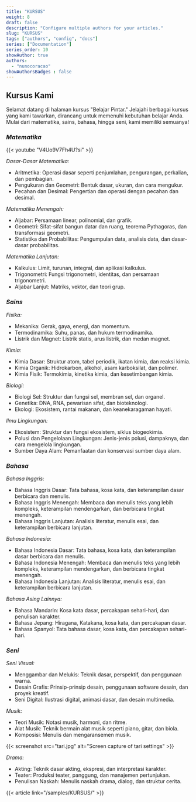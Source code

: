 ```yaml
---
title: "KURSUS"
weight: 8
draft: false
description: "Configure multiple authors for your articles."
slug: "KURSUS"
tags: ["authors", "config", "docs"]
series: ["Documentation"]
series_order: 10
showAuthor: true
authors:
  - "nunocoracao"
showAuthorsBadges : false 
---
```




## Kursus Kami

Selamat datang di halaman kursus "Belajar Pintar." Jelajahi berbagai kursus yang kami tawarkan, dirancang untuk memenuhi kebutuhan belajar Anda. Mulai dari matematika, sains, bahasa, hingga seni, kami memiliki semuanya!

### *Matematika*

{{< youtube "V4Uo9V7Fh4U?si" >}}

*Dasar-Dasar Matematika:*
- Aritmetika: Operasi dasar seperti penjumlahan, pengurangan, perkalian, dan pembagian.
- Pengukuran dan Geometri: Bentuk dasar, ukuran, dan cara mengukur.
- Pecahan dan Desimal: Pengertian dan operasi dengan pecahan dan desimal.

*Matematika Menengah:*
- Aljabar: Persamaan linear, polinomial, dan grafik.
- Geometri: Sifat-sifat bangun datar dan ruang, teorema Pythagoras, dan transformasi geometri.
- Statistika dan Probabilitas: Pengumpulan data, analisis data, dan dasar-dasar probabilitas.

*Matematika Lanjutan:*
- Kalkulus: Limit, turunan, integral, dan aplikasi kalkulus.
- Trigonometri: Fungsi trigonometri, identitas, dan persamaan trigonometri.
- Aljabar Lanjut: Matriks, vektor, dan teori grup.

### *Sains*
*Fisika:*
- Mekanika: Gerak, gaya, energi, dan momentum.
- Termodinamika: Suhu, panas, dan hukum termodinamika.
- Listrik dan Magnet: Listrik statis, arus listrik, dan medan magnet.

*Kimia:*
- Kimia Dasar: Struktur atom, tabel periodik, ikatan kimia, dan reaksi kimia.
- Kimia Organik: Hidrokarbon, alkohol, asam karboksilat, dan polimer.
- Kimia Fisik: Termokimia, kinetika kimia, dan kesetimbangan kimia.

*Biologi:*
- Biologi Sel: Struktur dan fungsi sel, membran sel, dan organel.
- Genetika: DNA, RNA, pewarisan sifat, dan bioteknologi.
- Ekologi: Ekosistem, rantai makanan, dan keanekaragaman hayati.

*Ilmu Lingkungan:*
- Ekosistem: Struktur dan fungsi ekosistem, siklus biogeokimia.
- Polusi dan Pengelolaan Lingkungan: Jenis-jenis polusi, dampaknya, dan cara mengelola lingkungan.
- Sumber Daya Alam: Pemanfaatan dan konservasi sumber daya alam.

### *Bahasa*
*Bahasa Inggris:*
- Bahasa Inggris Dasar: Tata bahasa, kosa kata, dan keterampilan dasar berbicara dan menulis.
- Bahasa Inggris Menengah: Membaca dan menulis teks yang lebih kompleks, keterampilan mendengarkan, dan berbicara tingkat menengah.
- Bahasa Inggris Lanjutan: Analisis literatur, menulis esai, dan keterampilan berbicara lanjutan.

*Bahasa Indonesia:*
- Bahasa Indonesia Dasar: Tata bahasa, kosa kata, dan keterampilan dasar berbicara dan menulis.
- Bahasa Indonesia Menengah: Membaca dan menulis teks yang lebih kompleks, keterampilan mendengarkan, dan berbicara tingkat menengah.
- Bahasa Indonesia Lanjutan: Analisis literatur, menulis esai, dan keterampilan berbicara lanjutan.

*Bahasa Asing Lainnya:*
- Bahasa Mandarin: Kosa kata dasar, percakapan sehari-hari, dan penulisan karakter.
- Bahasa Jepang: Hiragana, Katakana, kosa kata, dan percakapan dasar.
- Bahasa Spanyol: Tata bahasa dasar, kosa kata, dan percakapan sehari-hari.

### *Seni*
*Seni Visual:*
- Menggambar dan Melukis: Teknik dasar, perspektif, dan penggunaan warna.
- Desain Grafis: Prinsip-prinsip desain, penggunaan software desain, dan proyek kreatif.
- Seni Digital: Ilustrasi digital, animasi dasar, dan desain multimedia.

*Musik:*
- Teori Musik: Notasi musik, harmoni, dan ritme.
- Alat Musik: Teknik bermain alat musik seperti piano, gitar, dan biola.
- Komposisi: Menulis dan mengaransemen musik.


{{< screenshot src="tari.jpg" alt="Screen capture of tari settings" >}}



*Drama:*
- Akting: Teknik dasar akting, ekspresi, dan interpretasi karakter.
- Teater: Produksi teater, panggung, dan manajemen pertunjukan.
- Penulisan Naskah: Menulis naskah drama, dialog, dan struktur cerita.




{{< article link="/samples/KURSUS/" >}}